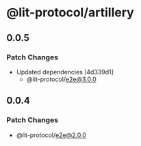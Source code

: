 # @lit-protocol/artillery

## 0.0.5

### Patch Changes

- Updated dependencies [4d339d1]
  - @lit-protocol/e2e@3.0.0

## 0.0.4

### Patch Changes

- @lit-protocol/e2e@2.0.0
